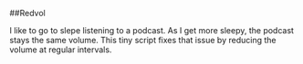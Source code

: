 ##Redvol

I like to go to slepe listening to a podcast. As I get more sleepy, the podcast stays the same volume. This tiny script fixes that issue by reducing the volume at regular intervals.